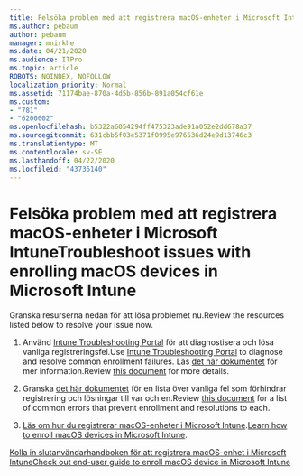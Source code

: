 ```yaml
---
title: Felsöka problem med att registrera macOS-enheter i Microsoft Intune
ms.author: pebaum
author: pebaum
manager: mnirkhe
ms.date: 04/21/2020
ms.audience: ITPro
ms.topic: article
ROBOTS: NOINDEX, NOFOLLOW
localization_priority: Normal
ms.assetid: 71174bae-870a-4d5b-856b-891a054cf61e
ms.custom:
- "781"
- "6200002"
ms.openlocfilehash: b5322a6054294ff475323ade91a052e2dd678a37
ms.sourcegitcommit: 631cbb5f03e5371f0995e976536d24e9d13746c3
ms.translationtype: MT
ms.contentlocale: sv-SE
ms.lasthandoff: 04/22/2020
ms.locfileid: "43736140"
---
```

# <a name="troubleshoot-issues-with-enrolling-macos-devices-in-microsoft-intune"></a><span data-ttu-id="decf5-102">Felsöka problem med att registrera macOS-enheter i Microsoft Intune</span><span class="sxs-lookup"><span data-stu-id="decf5-102">Troubleshoot issues with enrolling macOS devices in Microsoft Intune</span></span>

<span data-ttu-id="decf5-103">Granska resurserna nedan för att lösa problemet nu.</span><span class="sxs-lookup"><span data-stu-id="decf5-103">Review the resources listed below to resolve your issue now.</span></span>
  
1. <span data-ttu-id="decf5-104">Använd [Intune Troubleshooting Portal](https://devicemanagement.microsoft.com/#blade/Microsoft_Intune_DeviceSettings/TroubleshootBlade) för att diagnostisera och lösa vanliga registreringsfel.</span><span class="sxs-lookup"><span data-stu-id="decf5-104">Use [Intune Troubleshooting Portal](https://devicemanagement.microsoft.com/#blade/Microsoft_Intune_DeviceSettings/TroubleshootBlade) to diagnose and resolve common enrollment failures.</span></span> <span data-ttu-id="decf5-105">Läs [det här dokumentet](https://docs.microsoft.com/intune/help-desk-operators) för mer information.</span><span class="sxs-lookup"><span data-stu-id="decf5-105">Review [this document](https://docs.microsoft.com/intune/help-desk-operators) for more details.</span></span>

2. <span data-ttu-id="decf5-106">Granska [det här dokumentet](https://docs.microsoft.com/intune-classic/troubleshoot/troubleshoot-device-enrollment-in-intune) för en lista över vanliga fel som förhindrar registrering och lösningar till var och en.</span><span class="sxs-lookup"><span data-stu-id="decf5-106">Review [this document](https://docs.microsoft.com/intune-classic/troubleshoot/troubleshoot-device-enrollment-in-intune) for a list of common errors that prevent enrollment and resolutions to each.</span></span>

3. <span data-ttu-id="decf5-107">[Läs om hur du registrerar macOS-enheter i Microsoft Intune](https://docs.microsoft.com/intune/macos-enroll).</span><span class="sxs-lookup"><span data-stu-id="decf5-107">[Learn how to enroll macOS devices in Microsoft Intune](https://docs.microsoft.com/intune/macos-enroll).</span></span>

[<span data-ttu-id="decf5-108">Kolla in slutanvändarhandboken för att registrera macOS-enhet i Microsoft Intune</span><span class="sxs-lookup"><span data-stu-id="decf5-108">Check out end-user guide to enroll macOS device in Microsoft Intune</span></span>](https://docs.microsoft.com/intune-user-help/enroll-your-device-in-intune-macos-cp)
  